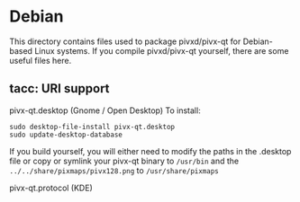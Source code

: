 
Debian
====================
This directory contains files used to package pivxd/pivx-qt
for Debian-based Linux systems. If you compile pivxd/pivx-qt yourself, there are some useful files here.

## tacc: URI support ##


pivx-qt.desktop  (Gnome / Open Desktop)
To install:

	sudo desktop-file-install pivx-qt.desktop
	sudo update-desktop-database

If you build yourself, you will either need to modify the paths in
the .desktop file or copy or symlink your pivx-qt binary to `/usr/bin`
and the `../../share/pixmaps/pivx128.png` to `/usr/share/pixmaps`

pivx-qt.protocol (KDE)

